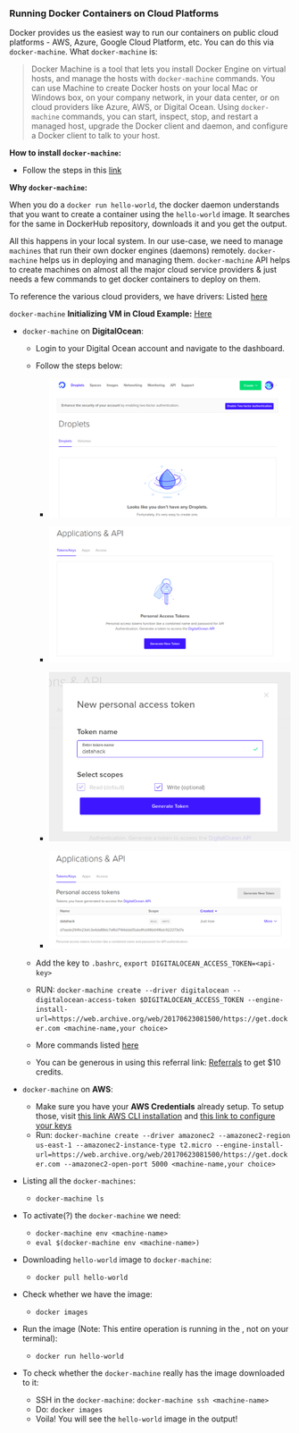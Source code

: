 ### Running Docker Containers on Cloud Platforms

Docker provides us the easiest way to run our containers on public cloud platforms - AWS, Azure, Google Cloud Platform, etc. You can do this via `docker-machine`. What `docker-machine` is: 

> Docker Machine is a tool that lets you install Docker Engine on virtual hosts, and manage the hosts with `docker-machine` commands. You can use Machine to create Docker hosts on your local Mac or Windows box, on your company network, in your data center, or on cloud providers like Azure, AWS, or Digital Ocean. Using `docker-machine` commands, you can start, inspect, stop, and restart a managed host, upgrade the Docker client and daemon, and configure a Docker client to talk to your host.

__How to install `docker-machine`:__

- Follow the steps in this [link](https://docs.docker.com/machine/install-machine/)

__Why `docker-machine`:__

When you do a `docker run hello-world`, the docker daemon understands that you want to create a container using the `hello-world` image. It searches for the same in DockerHub repository, downloads it and you get the output. 

All this happens in your local system. In our use-case, we need to manage `machines` that run their own docker engines (daemons) remotely. `docker-machine` helps us in deploying and managing them. `docker-machine` API helps to create machines on almost all the major cloud service providers & just needs a few commands to get docker containers to deploy on them.

To reference the various cloud providers, we have drivers: Listed [here](https://docs.docker.com/machine/drivers/)

`docker-machine` __Initializing VM in Cloud Example:__ [Here](https://docs.docker.com/machine/examples/ocean/)

- `docker-machine` on __DigitalOcean__:
    * Login to your Digital Ocean account and navigate to the dashboard.
    * Follow the steps below:
        - ![](./screenshots/do1.png)
        
        - ![](./screenshots/do2.png)
        
        - ![](./screenshots/do3.png)
        
        - ![](./screenshots/do4.png)
    * Add the key to `.bashrc`, `export DIGITALOCEAN_ACCESS_TOKEN=<api-key>`

    * RUN: `docker-machine create --driver digitalocean --digitalocean-access-token $DIGITALOCEAN_ACCESS_TOKEN --engine-install-url=https://web.archive.org/web/20170623081500/https://get.docker.com <machine-name,your choice>`
    * More commands listed [here](https://docs.docker.com/machine/drivers/digital-ocean/)
    * You can be generous in using this referral link: [Referrals](https://m.do.co/c/e771bc3fe004) to get $10 credits.

- `docker-machine` on __AWS__:
    * Make sure you have your __AWS Credentials__ already setup. To setup those, visit [this link AWS CLI installation](http://docs.aws.amazon.com/cli/latest/userguide/installing.html) and [this link to configure your keys](http://docs.aws.amazon.com/cli/latest/userguide/cli-chap-getting-started.html)
    * Run: `docker-machine create --driver amazonec2 --amazonec2-region us-east-1 --amazonec2-instance-type t2.micro --engine-install-url=https://web.archive.org/web/20170623081500/https://get.docker.com --amazonec2-open-port 5000 <machine-name,your choice>`

    
- Listing all the `docker-machines`:
    * `docker-machine ls`
    
- To activate(?) the `docker-machine` we need:
    * `docker-machine env <machine-name>`
    * `eval $(docker-machine env <machine-name>)`
    
- Downloading `hello-world` image to `docker-machine`:
    * `docker pull hello-world`
    
- Check whether we have the image:
    * `docker images`
    
- Run the image (Note: This entire operation is running in the <machine-name>, not on your terminal):
    * `docker run hello-world`
    
- To check whether the `docker-machine` really has the image downloaded to it:
    * SSH in the `docker-machine`: `docker-machine ssh <machine-name>`
    * Do: `docker images`
    * Voila! You will see the `hello-world` image in the output!